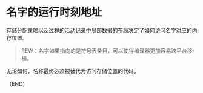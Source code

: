 # 名字的运行时刻地址    

存储分配策略以及过程的活动记录中局部数据的布局决定了如何访问名字对应的内存位置。    

> REW：名字如果指向的是符号表条目，可以使得编译器更加容易跨平台移植。      

无论如何，名称最终必须被替代为访问存储位置的代码。        


（END）    